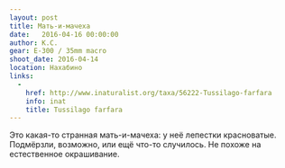 ```yaml
---
layout: post
title: Мать-и-мачеха
date:   2016-04-16 00:00:00
author: К.С.
gear: E-300 / 35mm macro
shoot_date: 2016-04-14
location: Нахабино
links:
  -
    href: http://www.inaturalist.org/taxa/56222-Tussilago-farfara
    info: inat
    title: Tussilago farfara
---
```


Это какая-то странная мать-и-мачеха: у неё лепестки красноватые. Подмёрзли, возможно, или ещё что-то случилось. Не похоже на естественное окрашивание.
